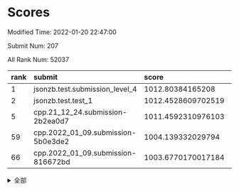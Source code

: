 # Scores

Modified Time: 2022-01-20 22:47:00

Submit Num: 207

All Rank Num: 52037

| rank |               submit               |       score        |       sigma        | pk_num |
| :--- | :--------------------------------- | :----------------- | :----------------- | :----- |
| 1    | jsonzb.test.submission_level_4     | 1012.80384165208   | 0.8278543163394491 | 1002   |
| 2    | jsonzb.test.test_1                 | 1012.4528609702519 | 0.7975572974259346 | 1007   |
| 5    | cpp.21_12_24.submission-2b2ea0d7   | 1011.4592310976103 | 0.7906759922968087 | 1005   |
| 59   | cpp.2022_01_09.submission-5b0e3de2 | 1004.139332029794  | 0.7134830864138229 | 1004   |
| 66   | cpp.2022_01_09.submission-816672bd | 1003.6770170017184 | 0.7141735036471318 | 1010   |


<details>
<summary>全部</summary>

| rank |                 submit                 |       score        |       sigma        | pk_num |
| :--- | :------------------------------------- | :----------------- | :----------------- | :----- |
| 1    | jsonzb.test.submission_level_4         | 1012.80384165208   | 0.8278543163394491 | 1002   |
| 2    | jsonzb.test.test_1                     | 1012.4528609702519 | 0.7975572974259346 | 1007   |
| 3    | gobigger.level_3.submission_level_3_47 | 1011.7522798247207 | 0.7783002250044166 | 1006   |
| 4    | gobigger.level_3.submission_level_3_21 | 1011.464034860136  | 0.7546041159174217 | 1004   |
| 5    | cpp.21_12_24.submission-2b2ea0d7       | 1011.4592310976103 | 0.7906759922968087 | 1005   |
| 6    | gobigger.level_3.submission_level_3_29 | 1011.1883213431023 | 0.7464214124766805 | 1008   |
| 7    | gobigger.level_3.submission_level_3_35 | 1011.1355861570565 | 0.7888754374033418 | 1007   |
| 8    | gobigger.level_3.submission_level_3_24 | 1011.0566901002886 | 0.7786724595804301 | 1008   |
| 9    | gobigger.level_3.submission_level_3_22 | 1010.9655039649218 | 0.7727448366258987 | 1011   |
| 10   | gobigger.level_3.submission_level_3_11 | 1010.9101759990363 | 0.7702709552935139 | 1007   |
| 11   | gobigger.level_3.submission_level_3_25 | 1010.6928311817841 | 0.7735498467498579 | 1003   |
| 12   | gobigger.level_3.submission_level_3_1  | 1010.6836861732413 | 0.7557218254810382 | 1002   |
| 13   | gobigger.level_3.submission_level_3_45 | 1010.6779248628467 | 0.7977371436796021 | 1005   |
| 14   | gobigger.level_3.submission_level_3_34 | 1010.4588813904508 | 0.7755862581327226 | 1003   |
| 15   | gobigger.level_3.submission_level_3_38 | 1010.4386625465128 | 0.77856078887393   | 1003   |
| 16   | gobigger.level_3.submission_level_3_49 | 1010.4157666446266 | 0.7645461297266101 | 1005   |
| 17   | gobigger.level_3.submission_level_3_20 | 1010.4057541497067 | 0.7709983087678454 | 1007   |
| 18   | gobigger.level_3.submission_level_3_16 | 1010.3933333980493 | 0.7516947475430781 | 1008   |
| 19   | gobigger.level_3.submission_level_3_36 | 1010.3282838408093 | 0.7637982990259321 | 1001   |
| 20   | gobigger.level_3.submission_level_3_19 | 1010.3204676364844 | 0.753953859132043  | 1006   |
| 21   | gobigger.level_3.submission_level_3_40 | 1010.3121687696806 | 0.7387340789562548 | 1010   |
| 22   | gobigger.level_3.submission_level_3_32 | 1010.2846450762645 | 0.7602462662323679 | 1009   |
| 23   | gobigger.level_3.submission_level_3_10 | 1010.2227123711752 | 0.7701114073508577 | 1005   |
| 24   | gobigger.level_3.submission_level_3_23 | 1010.1618512431568 | 0.7702449207809037 | 1001   |
| 25   | gobigger.level_3.submission_level_3_28 | 1009.9645082697814 | 0.7426739983816516 | 1009   |
| 26   | gobigger.level_3.submission_level_3_26 | 1009.9616339511424 | 0.7481470099569784 | 1012   |
| 27   | gobigger.level_3.submission_level_3_42 | 1009.9283632992896 | 0.7657305674084718 | 1005   |
| 28   | gobigger.level_3.submission_level_3_0  | 1009.858161253881  | 0.7602528066363954 | 1007   |
| 29   | gobigger.level_3.submission_level_3_5  | 1009.8185557273705 | 0.7481910999419283 | 1003   |
| 30   | gobigger.level_3.submission_level_3_48 | 1009.7737393251231 | 0.7503488152556929 | 1008   |
| 31   | gobigger.level_3.submission_level_3_13 | 1009.7707048871441 | 0.7546516676417975 | 1007   |
| 32   | gobigger.level_3.submission_level_3_14 | 1009.7700529913542 | 0.7571480740417978 | 1005   |
| 33   | gobigger.level_3.submission_level_3_46 | 1009.7276754004372 | 0.7470485248297081 | 1009   |
| 34   | gobigger.level_3.submission_level_3_33 | 1009.7170960668144 | 0.7478814547151705 | 1002   |
| 35   | gobigger.level_3.submission_level_3_37 | 1009.5029421824302 | 0.7530568960416905 | 1005   |
| 36   | gobigger.level_3.submission_level_3_12 | 1009.467137185147  | 0.7562828012850706 | 1009   |
| 37   | gobigger.level_3.submission_level_3_8  | 1009.4298172158439 | 0.7316498357834693 | 1009   |
| 38   | gobigger.level_3.submission_level_3_7  | 1009.4182544233528 | 0.7465813525067978 | 1005   |
| 39   | gobigger.level_3.submission_level_3_15 | 1009.411620127169  | 0.7619229562726492 | 1005   |
| 40   | gobigger.level_3.submission_level_3_6  | 1009.4004133147596 | 0.7511776920232451 | 1009   |
| 41   | gobigger.level_3.submission_level_3_27 | 1009.3612937032523 | 0.7410212505281358 | 1004   |
| 42   | gobigger.level_3.submission_level_3_3  | 1009.2904588710203 | 0.7286373258897583 | 1009   |
| 43   | gobigger.level_3.submission_level_3_43 | 1009.2614871300613 | 0.7312340574196664 | 1006   |
| 44   | gobigger.level_3.submission_level_3_2  | 1009.2098845744101 | 0.747717077260491  | 1007   |
| 45   | gobigger.level_3.submission_level_3_4  | 1009.1850983242286 | 0.7538303921812    | 1005   |
| 46   | gobigger.level_3.submission_level_3_17 | 1009.1796054788616 | 0.7480241587511384 | 1007   |
| 47   | gobigger.level_3.submission_level_3_41 | 1009.060418607859  | 0.7454506424781229 | 1005   |
| 48   | gobigger.level_3.submission_level_3_39 | 1009.0533293537532 | 0.7473444210115185 | 1002   |
| 49   | gobigger.level_3.submission_level_3_9  | 1009.023622897574  | 0.7814878055320125 | 1000   |
| 50   | gobigger.level_3.submission_level_3_31 | 1008.9201967207539 | 0.7448427333577805 | 1000   |
| 51   | gobigger.level_3.submission_level_3_18 | 1008.8043289614952 | 0.7359189977125211 | 1006   |
| 52   | gobigger.level_3.submission_level_3_30 | 1008.4253964697954 | 0.7421241184481177 | 1006   |
| 53   | gobigger.level_3.submission_level_3_44 | 1008.2832922413579 | 0.7382857831156977 | 1007   |
| 54   | gobigger.level_1.submission_level_1_29 | 1004.8389583953632 | 0.7161959886988579 | 1008   |
| 55   | gobigger.level_1.submission_level_1_40 | 1004.6385493308105 | 0.7033804763590314 | 1003   |
| 56   | gobigger.level_1.submission_level_1_5  | 1004.2438699518717 | 0.7171533895608752 | 1009   |
| 57   | gobigger.level_1.submission_level_1_23 | 1004.2256365869507 | 0.7305768800703197 | 1004   |
| 58   | gobigger.level_1.submission_level_1_9  | 1004.2246766180518 | 0.7226898813952523 | 1013   |
| 59   | cpp.2022_01_09.submission-5b0e3de2     | 1004.139332029794  | 0.7134830864138229 | 1004   |
| 60   | gobigger.level_1.submission_level_1_21 | 1004.0405334425928 | 0.7267129563235495 | 1003   |
| 61   | gobigger.level_1.submission_level_1_18 | 1003.9395916334823 | 0.715074057186703  | 1003   |
| 62   | gobigger.level_1.submission_level_1_12 | 1003.7866690842025 | 0.705941826371549  | 1005   |
| 63   | gobigger.level_1.submission_level_1_7  | 1003.7606398207074 | 0.706596109878299  | 1007   |
| 64   | gobigger.level_1.submission_level_1_0  | 1003.7538478348024 | 0.7201919606998636 | 1003   |
| 65   | gobigger.level_1.submission_level_1_46 | 1003.6826590759649 | 0.7111420722911718 | 1008   |
| 66   | cpp.2022_01_09.submission-816672bd     | 1003.6770170017184 | 0.7141735036471318 | 1010   |
| 67   | gobigger.level_1.submission_level_1_41 | 1003.5990390028812 | 0.718976380341742  | 1004   |
| 68   | gobigger.level_1.submission_level_1_11 | 1003.43683692535   | 0.7225342479323618 | 1003   |
| 69   | gobigger.level_1.submission_level_1_15 | 1003.3997107188732 | 0.7127145899190048 | 1006   |
| 70   | gobigger.level_1.submission_level_1_8  | 1003.392134367393  | 0.7159894582810411 | 1004   |
| 71   | gobigger.level_1.submission_level_1_16 | 1003.3691641445292 | 0.7122537893905363 | 1006   |
| 72   | gobigger.level_1.submission_level_1_2  | 1003.2817944855686 | 0.7121175058404839 | 1007   |
| 73   | gobigger.level_1.submission_level_1_27 | 1003.2748433258471 | 0.7179614477965333 | 1007   |
| 74   | gobigger.level_1.submission_level_1_20 | 1003.2676171636971 | 0.7166962880730937 | 1005   |
| 75   | gobigger.level_1.submission_level_1_28 | 1003.247586288276  | 0.717652425334867  | 1003   |
| 76   | gobigger.level_1.submission_level_1_34 | 1003.2063637499642 | 0.7127855046219573 | 1001   |
| 77   | gobigger.level_1.submission_level_1_30 | 1003.1997806468518 | 0.7229906837894103 | 1006   |
| 78   | gobigger.level_1.submission_level_1_25 | 1003.1962195174535 | 0.7207227451159984 | 1002   |
| 79   | gobigger.level_1.submission_level_1_10 | 1003.1836557987767 | 0.7051585486093032 | 1010   |
| 80   | gobigger.level_1.submission_level_1_47 | 1002.9942870474147 | 0.7256443752756302 | 1007   |
| 81   | gobigger.level_1.submission_level_1_4  | 1002.9884885176016 | 0.7197041749992675 | 1006   |
| 82   | gobigger.level_1.submission_level_1_43 | 1002.9629430743859 | 0.7167719510321874 | 1008   |
| 83   | gobigger.level_1.submission_level_1_6  | 1002.8940344633631 | 0.7165390166586377 | 1003   |
| 84   | gobigger.level_1.submission_level_1_44 | 1002.8894809528796 | 0.7158143964228709 | 1004   |
| 85   | gobigger.level_1.submission_level_1_24 | 1002.8659629482864 | 0.7094354006514472 | 1004   |
| 86   | gobigger.level_1.submission_level_1_17 | 1002.8172333126539 | 0.70430677982366   | 1001   |
| 87   | gobigger.level_1.submission_level_1_31 | 1002.8038683640543 | 0.7058981815462834 | 1011   |
| 88   | gobigger.level_1.submission_level_1_42 | 1002.6716304899343 | 0.7045842348179033 | 1009   |
| 89   | gobigger.level_1.submission_level_1_36 | 1002.5779624074336 | 0.7191526067659594 | 1005   |
| 90   | gobigger.level_1.submission_level_1_1  | 1002.5699917506204 | 0.7090370871121745 | 1005   |
| 91   | gobigger.level_1.submission_level_1_14 | 1002.547578154859  | 0.7172762699479527 | 1004   |
| 92   | gobigger.level_1.submission_level_1_26 | 1002.5464927340723 | 0.7161283819558305 | 1006   |
| 93   | gobigger.level_1.submission_level_1_3  | 1002.4410202881779 | 0.7155099068286329 | 1003   |
| 94   | gobigger.level_1.submission_level_1_33 | 1002.2518236984763 | 0.7051772745400896 | 1001   |
| 95   | gobigger.level_1.submission_level_1_19 | 1002.195967464514  | 0.7156365349510813 | 1007   |
| 96   | gobigger.level_1.submission_level_1_35 | 1002.1920444495515 | 0.7024049256816568 | 1013   |
| 97   | gobigger.level_1.submission_level_1_38 | 1002.1761256161421 | 0.7118529102681432 | 1004   |
| 98   | gobigger.level_1.submission_level_1_37 | 1002.1641771057708 | 0.7150332008714404 | 1007   |
| 99   | gobigger.level_1.submission_level_1_39 | 1002.1007120449765 | 0.7112930836662993 | 1006   |
| 100  | gobigger.level_1.submission_level_1_45 | 1002.0213287156237 | 0.7201090740404636 | 1003   |
| 101  | gobigger.level_1.submission_level_1_49 | 1001.93387183378   | 0.7110040105915748 | 1008   |
| 102  | gobigger.level_1.submission_level_1_13 | 1001.8756607915088 | 0.7200193257972085 | 1006   |
| 103  | gobigger.level_1.submission_level_1_48 | 1001.7601703056993 | 0.7113970062458705 | 1006   |
| 104  | gobigger.level_1.submission_level_1_22 | 1001.7029246279553 | 0.7123413288196222 | 1011   |
| 105  | gobigger.level_1.submission_level_1_32 | 1001.4664285061613 | 0.7105986636624259 | 1005   |
| 106  | gobigger.random.submission_random_2    | 997.0870545200892  | 0.7098173572573078 | 1012   |
| 107  | gobigger.random.submission_random_20   | 997.0537928501361  | 0.7046062266827565 | 1009   |
| 108  | gobigger.random.submission_random_5    | 996.9701487464143  | 0.7068745414267923 | 1007   |
| 109  | gobigger.random.submission_random_40   | 996.8823105755415  | 0.704068755831391  | 1003   |
| 110  | gobigger.random.submission_random_36   | 996.8775632650994  | 0.7150414718616008 | 1005   |
| 111  | gobigger.random.submission_random_42   | 996.7905054813509  | 0.7057214966205794 | 1008   |
| 112  | gobigger.random.submission_random_9    | 996.7649855773706  | 0.7088266622526891 | 1002   |
| 113  | gobigger.random.submission_random_22   | 996.7106041920838  | 0.7048203250401205 | 1006   |
| 114  | gobigger.random.submission_random_14   | 996.698660036965   | 0.7046532184090765 | 1006   |
| 115  | gobigger.random.submission_random_17   | 996.6632859890875  | 0.703856395921046  | 1006   |
| 116  | gobigger.random.submission_random_31   | 996.6216335848376  | 0.7127652336025234 | 1005   |
| 117  | gobigger.random.submission_random_6    | 996.6108081344162  | 0.7002723786280468 | 1006   |
| 118  | gobigger.random.submission_random_41   | 996.5882100686077  | 0.7115815336544877 | 1006   |
| 119  | gobigger.random.submission_random_44   | 996.4764693896205  | 0.7078237522703663 | 1010   |
| 120  | gobigger.random.submission_random_27   | 996.4451410335392  | 0.6963855797289576 | 1010   |
| 121  | gobigger.random.submission_random_15   | 996.3245463128573  | 0.7028826991824215 | 1008   |
| 122  | gobigger.random.submission_random_46   | 996.3083569102997  | 0.7096555710436052 | 1005   |
| 123  | gobigger.random.submission_random_24   | 996.3078603052663  | 0.7175036515186451 | 1004   |
| 124  | gobigger.random.submission_random_32   | 996.3076023705937  | 0.7034269296385989 | 1001   |
| 125  | gobigger.random.submission_random_43   | 996.2844081302816  | 0.7131034803147969 | 1007   |
| 126  | gobigger.random.submission_random_18   | 996.216757184654   | 0.7147161934078189 | 1006   |
| 127  | gobigger.random.submission_random_12   | 996.20691306889    | 0.7129728157948911 | 1008   |
| 128  | gobigger.random.submission_random_33   | 996.1789095531195  | 0.7107938477206397 | 1009   |
| 129  | gobigger.random.submission_random_29   | 996.1658428397479  | 0.700817260302522  | 1007   |
| 130  | gobigger.random.submission_random_47   | 996.1522714389487  | 0.6991353961669587 | 1008   |
| 131  | gobigger.random.submission_random_19   | 996.1358660658525  | 0.7001068445192831 | 1006   |
| 132  | gobigger.random.submission_random_3    | 995.9891336184803  | 0.7155664685300335 | 1004   |
| 133  | gobigger.random.submission_random_37   | 995.9791021256341  | 0.7019445884796902 | 1006   |
| 134  | gobigger.random.submission_random_48   | 995.9595353053476  | 0.7255180494111437 | 1002   |
| 135  | gobigger.random.submission_random_11   | 995.9125022526102  | 0.7100021514594942 | 1005   |
| 136  | gobigger.random.submission_random_45   | 995.866413588067   | 0.70863100623909   | 1007   |
| 137  | gobigger.random.submission_random_13   | 995.8231362690306  | 0.6935036683811969 | 1007   |
| 138  | gobigger.random.submission_random_1    | 995.8105155575159  | 0.6946805092004923 | 1003   |
| 139  | gobigger.random.submission_random_28   | 995.8062688481073  | 0.7128631026789354 | 1008   |
| 140  | gobigger.random.submission_random_0    | 995.8044584967499  | 0.7163231393687701 | 1004   |
| 141  | gobigger.random.submission_random_16   | 995.7750709125918  | 0.7081168015814875 | 1006   |
| 142  | gobigger.random.submission_random_30   | 995.7680797540688  | 0.7201362036614704 | 1001   |
| 143  | gobigger.random.submission_random_10   | 995.74428481159    | 0.722181215076195  | 1005   |
| 144  | gobigger.random.submission_random_21   | 995.5956537771361  | 0.7139521177611223 | 1001   |
| 145  | gobigger.random.submission_random_26   | 995.5890269752351  | 0.7091322674351165 | 1003   |
| 146  | gobigger.random.submission_random_35   | 995.5810348363794  | 0.7163108646639118 | 1007   |
| 147  | gobigger.random.submission_random_4    | 995.554037249964   | 0.7159108636651423 | 1004   |
| 148  | gobigger.random.submission_random_39   | 995.5529511114665  | 0.7100051795555672 | 1004   |
| 149  | gobigger.random.submission_random_25   | 995.3929105871945  | 0.7282018960318616 | 1007   |
| 150  | gobigger.random.submission_random_7    | 995.3417950379825  | 0.7260618837606906 | 1005   |
| 151  | gobigger.random.submission_random_38   | 995.2487591489516  | 0.7288180498261616 | 1007   |
| 152  | gobigger.random.submission_random_23   | 995.1988255994268  | 0.7040490771222704 | 1006   |
| 153  | gobigger.random.submission_random_34   | 994.5816751797515  | 0.7087498688972437 | 1005   |
| 154  | gobigger.random.submission_random_49   | 994.5593778696519  | 0.714601800944165  | 1006   |
| 155  | gobigger.random.submission_random_8    | 994.0834289324243  | 0.7186312954332138 | 1007   |
| 156  | gobigger.level_2.submission_level_2_11 | 993.7043121652389  | 0.7368191674341413 | 1004   |
| 157  | gobigger.level_2.submission_level_2_20 | 993.666697039707   | 0.7328392985230264 | 1011   |
| 158  | gobigger.level_2.submission_level_2_4  | 993.4363357436865  | 0.7285644113333036 | 1003   |
| 159  | gobigger.level_2.submission_level_2_31 | 993.4041292754634  | 0.7456586382854646 | 1005   |
| 160  | gobigger.level_2.submission_level_2_10 | 993.2988291455324  | 0.7303938608275762 | 1002   |
| 161  | gobigger.level_2.submission_level_2_13 | 993.1886645376895  | 0.7347945442197126 | 1009   |
| 162  | gobigger.level_2.submission_level_2_0  | 993.0397218707202  | 0.7507681687275408 | 1006   |
| 163  | gobigger.level_2.submission_level_2_44 | 993.0149670748716  | 0.7383520009816037 | 1002   |
| 164  | gobigger.level_2.submission_level_2_29 | 992.9229177892084  | 0.7573395660216227 | 1006   |
| 165  | gobigger.level_2.submission_level_2_45 | 992.8118466698207  | 0.7222161399841364 | 1007   |
| 166  | gobigger.level_2.submission_level_2_19 | 992.7959594900784  | 0.7529266663753461 | 1004   |
| 167  | gobigger.level_2.submission_level_2_34 | 992.6391360349893  | 0.7538199945323831 | 1009   |
| 168  | gobigger.level_2.submission_level_2_18 | 992.6215409209154  | 0.7494466671782212 | 1005   |
| 169  | gobigger.level_2.submission_level_2_2  | 992.6180153125321  | 0.7474780139723205 | 1001   |
| 170  | gobigger.level_2.submission_level_2_46 | 992.5948315822855  | 0.7523299707264927 | 1001   |
| 171  | gobigger.level_2.submission_level_2_36 | 992.5739959235256  | 0.7404400231523343 | 1007   |
| 172  | gobigger.level_2.submission_level_2_3  | 992.4638213794652  | 0.7355929386640357 | 1007   |
| 173  | gobigger.level_2.submission_level_2_21 | 992.4141403310488  | 0.7361628122957672 | 1007   |
| 174  | gobigger.level_2.submission_level_2_30 | 992.4067724039827  | 0.7645010295482628 | 1005   |
| 175  | gobigger.level_2.submission_level_2_24 | 992.3675449297904  | 0.7435471322429764 | 1007   |
| 176  | gobigger.level_2.submission_level_2_14 | 992.3629271466642  | 0.7491599928335873 | 1002   |
| 177  | gobigger.level_2.submission_level_2_32 | 992.3487805022355  | 0.7513565410947044 | 1004   |
| 178  | gobigger.level_2.submission_level_2_49 | 992.2965472177333  | 0.7373508869944604 | 1005   |
| 179  | gobigger.level_2.submission_level_2_17 | 992.2635843881418  | 0.7439085603168055 | 1002   |
| 180  | gobigger.level_2.submission_level_2_22 | 992.2261791845946  | 0.7402908060853263 | 1003   |
| 181  | gobigger.level_2.submission_level_2_28 | 992.0157226380383  | 0.7340373859055904 | 1003   |
| 182  | gobigger.level_2.submission_level_2_35 | 991.9862432999095  | 0.7657143014317258 | 997    |
| 183  | gobigger.level_2.submission_level_2_5  | 991.9851429522187  | 0.7430951925810861 | 1004   |
| 184  | gobigger.level_2.submission_level_2_26 | 991.7944892603715  | 0.7463190828335673 | 1003   |
| 185  | gobigger.level_2.submission_level_2_33 | 991.7653077253703  | 0.7505700247669352 | 1008   |
| 186  | gobigger.level_2.submission_level_2_12 | 991.751022568543   | 0.7605354319487018 | 1009   |
| 187  | gobigger.level_2.submission_level_2_9  | 991.7129088574549  | 0.7358210368193141 | 1010   |
| 188  | gobigger.level_2.submission_level_2_25 | 991.6960106021204  | 0.7400199422492701 | 1006   |
| 189  | gobigger.level_2.submission_level_2_43 | 991.6738869787291  | 0.7645660414367673 | 1003   |
| 190  | gobigger.level_2.submission_level_2_47 | 991.6617775937044  | 0.7376659113849207 | 1003   |
| 191  | gobigger.level_2.submission_level_2_23 | 991.5963177986965  | 0.7473065673888617 | 1007   |
| 192  | gobigger.level_2.submission_level_2_40 | 991.5824163470104  | 0.7401299483720931 | 1005   |
| 193  | gobigger.level_2.submission_level_2_8  | 991.5554334832475  | 0.7530763032867229 | 1001   |
| 194  | gobigger.level_2.submission_level_2_42 | 991.4815281942646  | 0.7679763139429943 | 1006   |
| 195  | gobigger.level_2.submission_level_2_15 | 991.4338885663971  | 0.7336129295819739 | 1004   |
| 196  | gobigger.level_2.submission_level_2_27 | 991.3688283483054  | 0.7357866463435098 | 1009   |
| 197  | gobigger.level_2.submission_level_2_6  | 991.3329423555529  | 0.7429282349963165 | 1008   |
| 198  | gobigger.level_2.submission_level_2_1  | 991.2552587865476  | 0.7611170104650318 | 1007   |
| 199  | gobigger.level_2.submission_level_2_37 | 991.2295139969558  | 0.743912299677132  | 1000   |
| 200  | gobigger.level_2.submission_level_2_16 | 991.1500362578753  | 0.7489803446665436 | 1003   |
| 201  | gobigger.level_2.submission_level_2_7  | 991.0039661242716  | 0.7514337345947419 | 1008   |
| 202  | gobigger.level_2.submission_level_2_41 | 990.9305291571609  | 0.7406454480301666 | 1002   |
| 203  | gobigger.level_2.submission_level_2_38 | 990.8374877737639  | 0.7614258224550237 | 1006   |
| 204  | gobigger.level_2.submission_level_2_48 | 990.7963823880339  | 0.7585123165276046 | 1010   |
| 205  | gobigger.level_2.submission_level_2_39 | 990.0512412090287  | 0.7620146516456018 | 1000   |
| 206  | gobigger.none.submission_none_1        | 978.090899149209   | 1.3224051166268098 | 1006   |
| 207  | gobigger.none.submission_none_0        | 977.8460539761327  | 1.3138429789213735 | 1006   |

</details>